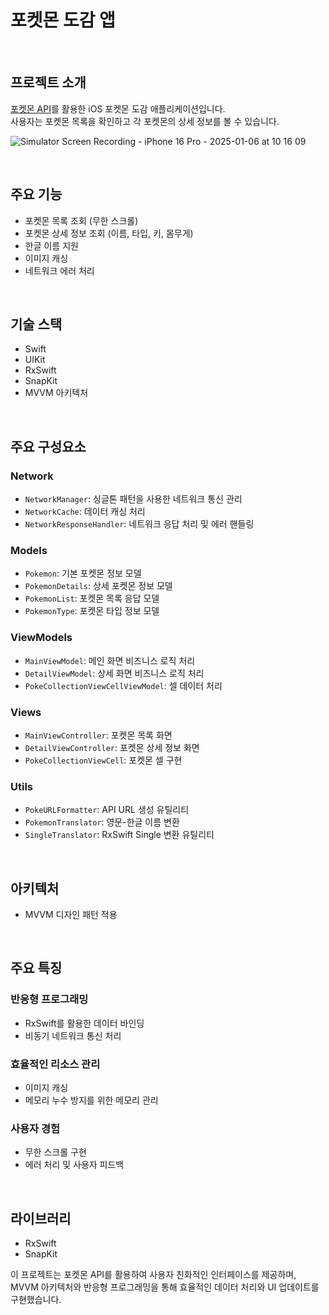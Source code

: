 # 포켓몬 도감 앱

</br>

## 프로젝트 소개
[포켓몬 API](https://pokeapi.co/)를 활용한 iOS 포켓몬 도감 애플리케이션입니다.   
사용자는 포켓몬 목록을 확인하고 각 포켓몬의 상세 정보를 볼 수 있습니다.

![Simulator Screen Recording - iPhone 16 Pro - 2025-01-06 at 10 16 09](https://github.com/user-attachments/assets/5ff0eb53-5417-4aee-9ab3-7714a2949456)

</br>

## 주요 기능
* 포켓몬 목록 조회 (무한 스크롤)
* 포켓몬 상세 정보 조회 (이름, 타입, 키, 몸무게)
* 한글 이름 지원
* 이미지 캐싱
* 네트워크 에러 처리

</br>

## 기술 스택
* Swift
* UIKit
* RxSwift
* SnapKit
* MVVM 아키텍처

</br>

## 주요 구성요소

### Network
* `NetworkManager`: 싱글톤 패턴을 사용한 네트워크 통신 관리
* `NetworkCache`: 데이터 캐싱 처리
* `NetworkResponseHandler`: 네트워크 응답 처리 및 에러 핸들링

### Models
* `Pokemon`: 기본 포켓몬 정보 모델
* `PokemonDetails`: 상세 포켓몬 정보 모델
* `PokemonList`: 포켓몬 목록 응답 모델
* `PokemonType`: 포켓몬 타입 정보 모델

### ViewModels
* `MainViewModel`: 메인 화면 비즈니스 로직 처리
* `DetailViewModel`: 상세 화면 비즈니스 로직 처리
* `PokeCollectionViewCellViewModel`: 셀 데이터 처리

### Views
* `MainViewController`: 포켓몬 목록 화면
* `DetailViewController`: 포켓몬 상세 정보 화면
* `PokeCollectionViewCell`: 포켓몬 셀 구현

### Utils
* `PokeURLFormatter`: API URL 생성 유틸리티
* `PokemonTranslator`: 영문-한글 이름 변환
* `SingleTranslator`: RxSwift Single 변환 유틸리티

</br>

## 아키텍처
* MVVM 디자인 패턴 적용

</br>

## 주요 특징

### 반응형 프로그래밍
* RxSwift를 활용한 데이터 바인딩
* 비동기 네트워크 통신 처리

### 효율적인 리소스 관리
* 이미지 캐싱
* 메모리 누수 방지를 위한 메모리 관리

### 사용자 경험
* 무한 스크롤 구현
* 에러 처리 및 사용자 피드백

</br>

## 라이브러리
* RxSwift
* SnapKit

이 프로젝트는 포켓몬 API를 활용하여 사용자 친화적인 인터페이스를 제공하며, MVVM 아키텍처와 반응형 프로그래밍을 통해 효율적인 데이터 처리와 UI 업데이트를 구현했습니다.

